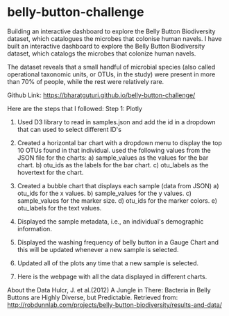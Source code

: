 # belly-button-challenge
Building an interactive dashboard to explore the Belly Button Biodiversity dataset, which catalogues the microbes that colonise human navels.
I have built an interactive dashboard to explore the Belly Button Biodiversity dataset, which catalogs the microbes that colonize human navels.

The dataset reveals that a small handful of microbial species (also called operational taxonomic units, or OTUs, in the study) were present in more than 70% of people, while the rest were relatively rare.

Github Link:
https://bharatguturi.github.io/belly-button-challenge/

Here are the steps that I followed:
Step 1: Plotly
1.	Used D3 library to read in samples.json and add the id in a dropdown that can used to select different ID's
 
2.	Created a horizontal bar chart with a dropdown menu to display the top 10 OTUs found in that individual. used the following values from the JSON file for the charts:
a) sample_values as the values for the bar chart.
b) otu_ids as the labels for the bar chart.
c) otu_labels as the hovertext for the chart.
 
3.	Created a bubble chart that displays each sample (data from JSON)
a) otu_ids for the x values.
b) sample_values for the y values.
c) sample_values for the marker size.
d) otu_ids for the marker colors.
e) otu_labels for the text values.

4.  Displayed the sample metadata, i.e., an individual's demographic information.

5.  Displayed the washing frequency of belly button in a Gauge Chart and this will be updated whenever a new sample is selected.

6.  Updated all of the plots any time that a new sample is selected.

7.  Here is the webpage with all the data displayed in different charts.

About the Data
Hulcr, J. et al.(2012) A Jungle in There: Bacteria in Belly Buttons are Highly Diverse, but Predictable. Retrieved from: http://robdunnlab.com/projects/belly-button-biodiversity/results-and-data/



 



